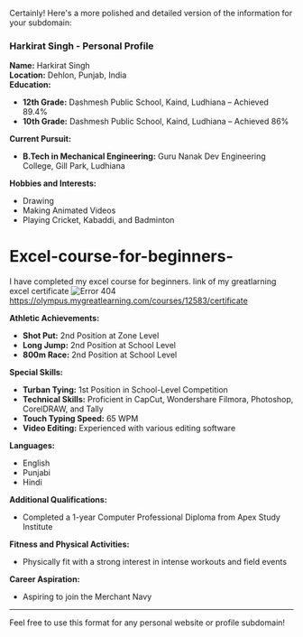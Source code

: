 Certainly! Here's a more polished and detailed version of the information for your subdomain:

### Harkirat Singh - Personal Profile

**Name:** Harkirat Singh  
**Location:** Dehlon, Punjab, India  
**Education:**
- **12th Grade:** Dashmesh Public School, Kaind, Ludhiana – Achieved 89.4%
- **10th Grade:** Dashmesh Public School, Kaind, Ludhiana – Achieved 86%

**Current Pursuit:**
- **B.Tech in Mechanical Engineering:** Guru Nanak Dev Engineering College, Gill Park, Ludhiana

**Hobbies and Interests:**
- Drawing
- Making Animated Videos
- Playing Cricket, Kabaddi, and Badminton

# Excel-course-for-beginners-
I have completed my excel course for beginners.
link of my greatlarning excel certificate 
![Error 404](Image/HSC.jpg)
https://olympus.mygreatlearning.com/courses/12583/certificate

**Athletic Achievements:**
- **Shot Put:** 2nd Position at Zone Level
- **Long Jump:** 2nd Position at School Level
- **800m Race:** 2nd Position at School Level

**Special Skills:**
- **Turban Tying:** 1st Position in School-Level Competition
- **Technical Skills:** Proficient in CapCut, Wondershare Filmora, Photoshop, CorelDRAW, and Tally
- **Touch Typing Speed:** 65 WPM
- **Video Editing:** Experienced with various editing software

**Languages:**
- English
- Punjabi
- Hindi



**Additional Qualifications:**
- Completed a 1-year Computer Professional Diploma from Apex Study Institute

**Fitness and Physical Activities:**
- Physically fit with a strong interest in intense workouts and field events

**Career Aspiration:**
- Aspiring to join the Merchant Navy

---

Feel free to use this format for any personal website or profile subdomain!
